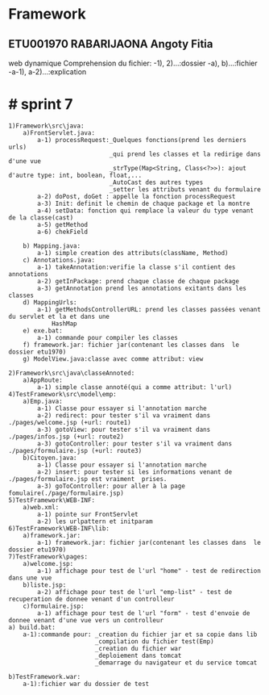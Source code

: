 # Framework
## ETU001970 RABARIJAONA Angoty Fitia 
web dynamique
Comprehension du fichier: 
    -1), 2)...:dossier
    -a), b)...:fichier
    -a-1), a-2)...:explication

# # sprint 7     <!-- But: passage de donnees venant d'une vue vers un controller -->
    1)Framework\src\java:
        a)FrontServlet.java:
            a-1) processRequest:_Quelques fonctions(prend les derniers urls)
                                _qui prend les classes et la redirige dans d'une vue
                                _strType(Map<String, Class<?>>): ajout d'autre type: int, boolean, float,...
                                _AutoCast des autres types
                                _setter les attributs venant du formulaire
            a-2) doPost, doGet : appelle la fonction processRequest
            a-3) Init: definit le chemin de chaque package et la montre
            a-4) setData: fonction qui remplace la valeur du type venant de la classe(cast)
            a-5) getMethod
            a-6) chekField

        b) Mapping.java:
            a-1) simple creation des attributs(className, Method) 
        c) Annotations.java:
            a-1) takeAnnotation:verifie la classe s'il contient des annotations
            a-2) getInPackage: prend chaque classe de chaque package
            a-3) getAnnotation prend les annotations exitants dans les classes  
        d) MappingUrls:
            a-1) getMethodsControllerURL: prend les classes passées venant du servlet et la et dans une
                HashMap
        e) exe.bat:
            a-1) commande pour compiler les classes
        f) framework.jar: fichier jar(contenant les classes dans  le dossier etu1970)
        g) ModelView.java:classe avec comme attribut: view

    2)Framework\src\java\classeAnnoted:
        a)AppRoute:
            a-1) simple classe annoté(qui a comme attribut: l'url)
    4)TestFramework\src\model\emp:
        a)Emp.java:
            a-1) Classe pour essayer si l'annotation marche
            a-2) redirect: pour tester s'il va vraiment dans ./pages/welcome.jsp (+url: route1)
            a-3) gotoView: pour tester s'il va vraiment dans ./pages/infos.jsp (+url: route2)
            a-3) gotoController: pour tester s'il va vraiment dans ./pages/formulaire.jsp (+url: route3)
        b)Citoyen.java:
            a-1) Classe pour essayer si l'annotation marche
            a-2) insert: pour tester si les informations venant de ./pages/formulaire.jsp est vraiment  prises.
            a-3) goToController: pour aller à la page fomulaire(./page/formulaire.jsp)
    5)TestFramework\WEB-INF:
        a)web.xml:
            a-1) pointe sur FrontServlet
            a-2) les urlpattern et initparam
    6)TestFramework\WEB-INF\lib:
        a)framework.jar:
            a-1) framework.jar: fichier jar(contenant les classes dans  le dossier etu1970)
    7)TestFramework\pages:
        a)welcome.jsp: 
            a-1) affichage pour test de l'url "home" - test de redirection dans une vue
        b)liste.jsp:
            a-2) affichage pour test de l'url "emp-list" - test de recuperation de donnee venant d'un controlleur
        c)formulaire.jsp:
            a-1) affichage pour test de l'url "form" - test d'envoie de donnee venant d'une vue vers un controlleur
    a) build.bat:
        a-1):commande pour: _creation du fichier jar et sa copie dans lib
                            _compilation du fichier test(Emp)
                            _creation du fichier war
                            _deploiement dans tomcat
                            _demarrage du navigateur et du service tomcat

    b)TestFramework.war:
        a-1):fichier war du dossier de test